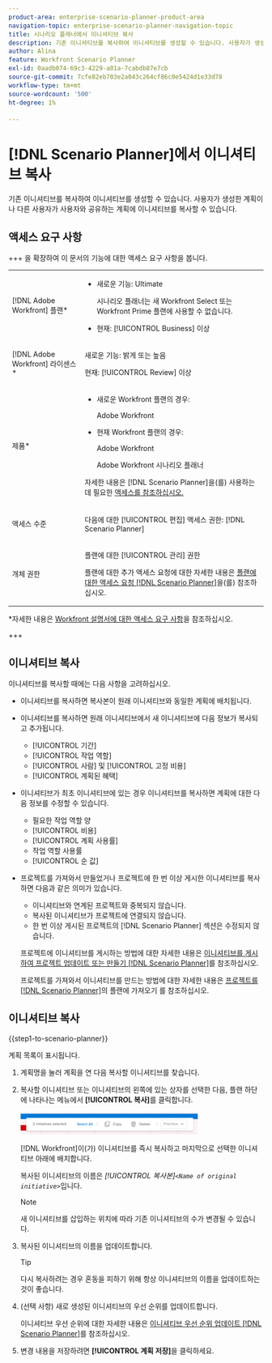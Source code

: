 ```yaml
---
product-area: enterprise-scenario-planner-product-area
navigation-topic: enterprise-scenario-planner-navigation-topic
title: 시나리오 플래너에서 이니셔티브 복사
description: 기존 이니셔티브를 복사하여 이니셔티브를 생성할 수 있습니다. 사용자가 생성한 계획이나 다른 사용자가 사용자와 공유하는 계획에 이니셔티브를 복사할 수 있습니다.
author: Alina
feature: Workfront Scenario Planner
exl-id: 0aadb074-69c3-4229-a01a-7cabdb87e7cb
source-git-commit: 7cfe82eb703e2a043c264cf86c0e5424d1e33d78
workflow-type: tm+mt
source-wordcount: '500'
ht-degree: 1%

---
```


# [!DNL Scenario Planner]에서 이니셔티브 복사

<!--Audited: 07/2024-->

기존 이니셔티브를 복사하여 이니셔티브를 생성할 수 있습니다. 사용자가 생성한 계획이나 다른 사용자가 사용자와 공유하는 계획에 이니셔티브를 복사할 수 있습니다.

## 액세스 요구 사항

+++ 을 확장하여 이 문서의 기능에 대한 액세스 요구 사항을 봅니다.

<table style="table-layout:auto"> 
 <col> 
 <col> 
 <tbody> 
  <tr> 
   <td> <p>[!DNL Adobe Workfront] 플랜*</p> </td> 
   <td> <ul></li>
   <li><p>새로운 기능: Ultimate </p></li>
   <p>시나리오 플래너는 새 Workfront Select 또는 Workfront Prime 플랜에 사용할 수 없습니다. </p>
   <li><p>현재: [!UICONTROL Business] 이상</p></ul>
   </td> 
  </tr> 
  <tr> 
   <td> <p>[!DNL Adobe Workfront] 라이센스*</p> </td> 
   <td> <p>새로운 기능: 밝게 또는 높음</p> 
   <p>현재: [!UICONTROL Review] 이상</p> </td> 
  </tr> 
  <tr> 
   <td>제품* </td> 
   <td> <ul><li><p>새로운 Workfront 플랜의 경우:</p><p> Adobe Workfront</li></p>
   <li><p>현재 Workfront 플랜의 경우: </p>
   <p>Adobe Workfront</p> <p>Adobe Workfront 시나리오 플래너</p></li></ul>

<p>자세한 내용은 [!DNL Scenario Planner]</a>을(를) 사용하는 데 필요한 <a href="../scenario-planner/access-needed-to-use-sp.md" class="MCXref xref">액세스를 참조하십시오. </p> </td> 
  </tr> 
  <tr data-mc-conditions=""> 
   <td>액세스 수준 </td> 
   <td> <p>다음에 대한 [!UICONTROL 편집] 액세스 권한: [!DNL Scenario Planner]</p> </td> 
  </tr> 
  <tr data-mc-conditions=""> 
   <td> <p>개체 권한 </p> </td> 
   <td> <p>플랜에 대한 [!UICONTROL 관리] 권한</p> <p>플랜에 대한 추가 액세스 요청에 대한 자세한 내용은 <a href="../scenario-planner/request-access-to-plan.md" class="MCXref xref">플랜에 대한 액세스 요청 [!DNL Scenario Planner]</a>을(를) 참조하십시오.</p> </td> 
  </tr> 
 </tbody> 
</table>

*자세한 내용은 [Workfront 설명서에 대한 액세스 요구 사항](/help/quicksilver/administration-and-setup/add-users/access-levels-and-object-permissions/access-level-requirements-in-documentation.md)을 참조하십시오.

+++

## 이니셔티브 복사

이니셔티브를 복사할 때에는 다음 사항을 고려하십시오.

* 이니셔티브를 복사하면 복사본이 원래 이니셔티브와 동일한 계획에 배치됩니다.
* 이니셔티브를 복사하면 원래 이니셔티브에서 새 이니셔티브에 다음 정보가 복사되고 추가됩니다.

   * [!UICONTROL 기간]
   * [!UICONTROL 작업 역할]
   * [!UICONTROL 사람] 및 [!UICONTROL 고정 비용]
   * [!UICONTROL 계획된 혜택]

* 이니셔티브가 최초 이니셔티브에 있는 경우 이니셔티브를 복사하면 계획에 대한 다음 정보를 수정할 수 있습니다.

   * 필요한 작업 역할 양
   * [!UICONTROL 비용]
   * [!UICONTROL 계획 사용률]
   * 작업 역할 사용률
   * [!UICONTROL 순 값]

* 프로젝트를 가져와서 만들었거나 프로젝트에 한 번 이상 게시한 이니셔티브를 복사하면 다음과 같은 의미가 있습니다.

   * 이니셔티브와 연계된 프로젝트와 중복되지 않습니다.
   * 복사된 이니셔티브가 프로젝트에 연결되지 않습니다.
   * 한 번 이상 게시된 프로젝트의 [!DNL Scenario Planner] 섹션은 수정되지 않습니다.

  프로젝트에 이니셔티브를 게시하는 방법에 대한 자세한 내용은 [이니셔티브를 게시하여 프로젝트 업데이트 또는 만들기 [!DNL Scenario Planner]](../scenario-planner/publish-scenarios-update-projects.md)를 참조하십시오.

  프로젝트를 가져와서 이니셔티브를 만드는 방법에 대한 자세한 내용은 [프로젝트를  [!DNL Scenario Planner]](../scenario-planner/import-projects-to-plans.md)의 플랜에 가져오기 를 참조하십시오.

## 이니셔티브 복사

{{step1-to-scenario-planner}}

계획 목록이 표시됩니다.

1. 계획명을 눌러 계획을 연 다음 복사할 이니셔티브를 찾습니다.
1. 복사할 이니셔티브 또는 이니셔티브의 왼쪽에 있는 상자를 선택한 다음, 플랜 하단에 나타나는 메뉴에서 **[!UICONTROL 복사]**&#x200B;를 클릭합니다.

   ![이니셔티브 복사](assets/bottom-manage-initiative-menu-350x45.png)

   [!DNL Workfront]이(가) 이니셔티브를 즉시 복사하고 마지막으로 선택한 이니셔티브 아래에 배치합니다.

   복사된 이니셔티브의 이름은 *[!UICONTROL 복사본]`<Name of original initiative>`*&#x200B;입니다.

   >[!NOTE]
   >
   >새 이니셔티브를 삽입하는 위치에 따라 기존 이니셔티브의 수가 변경될 수 있습니다.

1. 복사된 이니셔티브의 이름을 업데이트합니다.

   >[!TIP]
   >
   >다시 복사하려는 경우 혼동을 피하기 위해 항상 이니셔티브의 이름을 업데이트하는 것이 좋습니다.

1. (선택 사항) 새로 생성된 이니셔티브의 우선 순위를 업데이트합니다.

   이니셔티브 우선 순위에 대한 자세한 내용은 [이니셔티브 우선 순위 업데이트 [!DNL Scenario Planner]](../scenario-planner/prioritize-initiatives.md)를 참조하십시오.

1. 변경 내용을 저장하려면 **[!UICONTROL 계획 저장]**&#x200B;을 클릭하세요.

